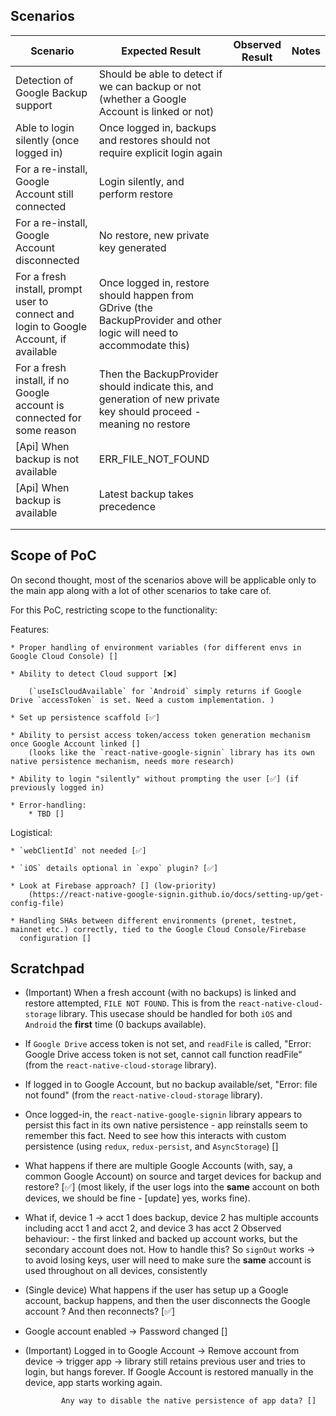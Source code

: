 ## Scenarios

| Scenario                                                                              | Expected Result                                                                                                      | Observed Result | Notes |
|---------------------------------------------------------------------------------------|----------------------------------------------------------------------------------------------------------------------|-----------------|-------|
| Detection of Google Backup support                                                    | Should be able to detect if we can backup or not (whether a Google Account is linked or not)                         |                 |       |
| Able to login silently (once logged in)                                               | Once logged in, backups and restores should not require explicit login again                                         |                 |       |
| For a re-install, Google Account still connected                                      | Login silently, and perform restore                                                                                  |                 |       |
| For a re-install, Google Account disconnected                                         | No restore, new private key generated                                                                                |                 |       |
| For a fresh install, prompt user to connect and login to Google Account, if available | Once logged in, restore should happen from GDrive (the BackupProvider and other logic will need to accommodate this) |                 |       |
| For a fresh install, if no Google account is connected for some reason                | Then the BackupProvider should indicate this, and generation of new private key should proceed - meaning no restore  |                 |       |
| [Api] When backup is not available                                                    | ERR_FILE_NOT_FOUND                                                                                                   |                 |       |
| [Api] When backup is available                                                        | Latest backup takes precedence                                                                                       |                 |       |
|                                                                                       |                                                                                                                      |                 |       |
|                                                                                       |                                                                                                                      |                 |       |


## Scope of PoC

On second thought, most of the scenarios above will be applicable only to the main app along with a lot of other scenarios to take care of.

For this PoC, restricting scope to the functionality:

Features:

    * Proper handling of environment variables (for different envs in Google Cloud Console) []

    * Ability to detect Cloud support [❌]

        (`useIsCloudAvailable` for `Android` simply returns if Google Drive `accessToken` is set. Need a custom implementation. )

    * Set up persistence scaffold [✅]

    * Ability to persist access token/access token generation mechanism once Google Account linked []
        (looks like the `react-native-google-signin` library has its own native persistence mechanism, needs more research)

    * Ability to login "silently" without prompting the user [✅] (if previously logged in)

    * Error-handling:
        * TBD []

Logistical:

    * `webClientId` not needed [✅]

    * `iOS` details optional in `expo` plugin? [✅]

    * Look at Firebase approach? [] (low-priority)
        (https://react-native-google-signin.github.io/docs/setting-up/get-config-file)

    * Handling SHAs between different environments (prenet, testnet, mainnet etc.) correctly, tied to the Google Cloud Console/Firebase
      configuration []


## Scratchpad

* (Important) When a fresh account (with no backups) is linked and restore attempted, `FILE NOT FOUND`. This is from the `react-native-cloud-storage` library.
    This usecase should be handled for both `iOS` and `Android` the __first__ time (0 backups available).

* If `Google Drive` access token is not set, and `readFile` is called, "Error: Google Drive access token is not set, cannot call function readFile" (from the `react-native-cloud-storage` library).

* If logged in to Google Account, but no backup available/set, "Error: file not found" (from the `react-native-cloud-storage` library).

* Once logged-in, the `react-native-google-signin` library appears to persist this fact in its own native persistence - app reinstalls seem to remember this fact. 
  Need to see how this interacts with custom persistence (using `redux`, `redux-persist`, and `AsyncStorage`) []

* What happens if there are multiple Google Accounts (with, say, a common Google Account) on source and target devices for backup and restore? [✅]
    (most likely, if the user logs into the __same__ account on both devices, we should be fine - [update] yes, works fine).

*  What if, device 1 -> acct 1 does backup, device 2 has multiple accounts including acct 1 and acct 2, and device 3 has acct 2
    Observed behaviour:
        - the first linked and backed up account works, but the secondary account does not. How to handle this?
          So `signOut` works -> to avoid losing keys, user will need to make sure the __same__ account is used throughout on all devices, consistently 

* (Single device) What happens if the user has setup up a Google account, backup happens, and then the user disconnects the Google account ? 
    And then reconnects? [✅]

* Google account enabled -> Password changed []

* (Important) Logged in to Google Account -> Remove account from device -> trigger app -> library still retains previous user and tries to login, but hangs forever. 
              If Google Account is restored manually in the device, app starts working again.

              Any way to disable the native persistence of app data? []

